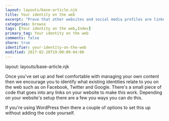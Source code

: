 ```yaml
---
layout: layouts/base-article.njk
title: Your identity on the web
excerpt: "Prove that other websites and social media profiles are linked to you and much more!"
categories: browse
tags: [Your identity on the web,Index]
primary_tag: Your identity on the web
comments: false
share: true
identifier: your-identity-on-the-web
modified: 2017-02-20T19:00:00-04:00
---
```

layout: layouts/base-article.njk

Once you've set up and feel comfortable with managing your own content then we encourage you to identify what existing identities relate to you on the web such as on Facebook, Twitter and Google. There's a small piece of code that goes into any links on your website to make this work. Depending on your website's setup there are a few you ways you can do this.

If you're using WordPress then there a couple of options to set this up without adding the code yourself.
